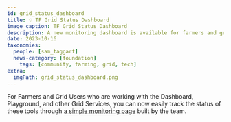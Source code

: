 ```yaml
---
id: grid_status_dashboard
title: 💡 TF Grid Status Dashboard
image_caption: TF Grid Status Dashboard
description: A new monitoring dashboard is available for farmers and grid users working with various grid services.
date: 2023-10-16
taxonomies:
  people: [sam_taggart]
  news-category: [foundation]
    tags: [community, farming, grid, tech]
extra:
  imgPath: grid_status_dashboard.png
---
```


For Farmers and Grid Users who are working with the Dashboard, Playground, and other Grid Services, you can now easily track the status of these tools through [a simple monitoring page](https://status.grid.tf/status/threefold) built by the team.